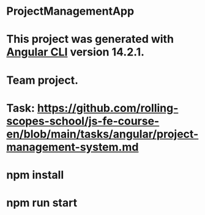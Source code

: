 # ProjectManagementApp

# This project was generated with [Angular CLI](https://github.com/angular/angular-cli) version 14.2.1.
# Team project.
# Task: https://github.com/rolling-scopes-school/js-fe-course-en/blob/main/tasks/angular/project-management-system.md
# npm install
# npm run start

